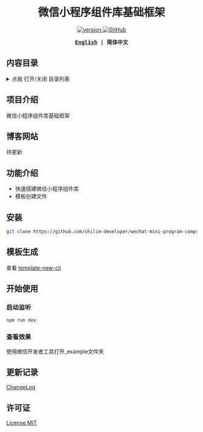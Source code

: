 <h1 align="center">微信小程序组件库基础框架</h1>

<p align="center">
  <a href="https://github.com/shilim-developer/wechat-mini-program-components-lib-starter/blob/master">
    <img alt="version" src="https://img.shields.io/github/package-json/v/shilim-developer/wechat-mini-program-components-lib-starter"/>
  </a>
   <a href="https://github.com/shilim-developer/wechat-mini-program-components-lib-starter/blob/master/LICENSE">
    <img alt="GitHub" src="https://img.shields.io/github/license/shilim-developer/wechat-mini-program-components-lib-starter"/>
  </a>
</p>

<div align="center">
<strong>
<samp>

[English](README.md) | 简体中文

</samp>
</strong>
</div>

## 内容目录

<details>
  <summary>点我 打开/关闭 目录列表</summary>

- [项目介绍](#项目介绍)
- [博客网站](#博客网站)
- [功能介绍](#功能介绍)
- [安装](#安装)
- [模板准备](#模板生成)
- [开始使用](#开始使用)
  - [启动监听](#启动监听)
  - [查看效果](#查看效果)
- [更新记录](#更新记录)
- [许可证](#许可证)

</details>

## 项目介绍

微信小程序组件库基础框架

## 博客网站

待更新

## 功能介绍

- 快速搭建微信小程序组件库
- 模板创建文件

## 安装

```sh
git clone https://github.com/shilim-developer/wechat-mini-program-components-lib-starter.git
```

## 模板生成
查看 [template-new-cli](https://github.com/shilim-developer/template-new-cli)


## 开始使用

### 启动监听
```sh
npm run dev
```

### 查看效果
使用微信开发者工具打开_example文件夹

## 更新记录

[ChangeLog](./CHANGELOG.md)

## 许可证

[License MIT](./LICENSE)
